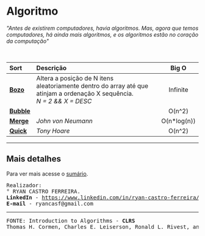 # Algoritmo
<i>"Antes de existirem computadores, havia algoritmos. Mas, agora que temos computadores, há ainda mais algoritmos, e os algoritmos estão no coração da computação"</i>

<br />

Sort | Descrição | Big O
:--------- | :------ | :------:
<b><a href="https://github.com/RyanCasf/Algoritmos/blob/master/src/main/java/br/com/ryan/sort/simple/bozo/BozoSort.java">Bozo</a></b>|Altera a posição de N itens aleatoriamente dentro do array até que atinjam a ordenação X sequência.<br /><i>N = 2 && X = DESC</i>|Infinite
<b><a href="https://github.com/RyanCasf/Algoritmos">Bubble</a></b>||O(n^2)
<b><a href="https://github.com/RyanCasf/Algoritmos">Merge</a></b>|<i>John von Neumann</i>|O(n*log(n))
<b><a href="https://github.com/RyanCasf/Algoritmos">Quick</a></b>|<i>Tony Hoare</i>|O(n^2)
<hr>

## Mais detalhes
Para ver mais acesse o [sumário](DIRECTORY.md).

<pre>
Realizador:
° RYAN CASTRO FERREIRA.
<b>LinkedIn</b> - <a href="https://www.linkedin.com/in/ryan-castro-ferreira">https://www.linkedin.com/in/ryan-castro-ferreira/</a>
<b>E-mail</b> - ryancasf@gmail.com
</pre>

<hr />
<pre>
FONTE: Introduction to Algorithms - <b>CLRS</b>
Thomas H. Cormen, Charles E. Leiserson, Ronald L. Rivest, and Clifford Stein
</pre>